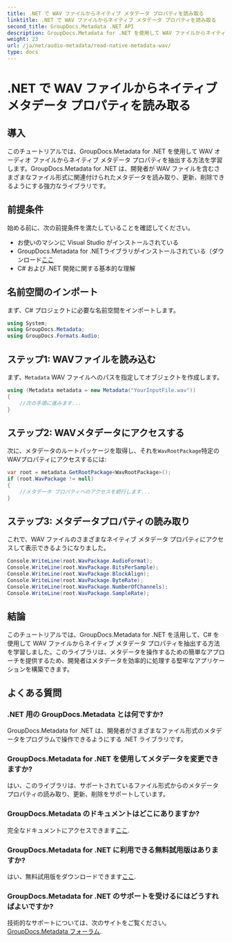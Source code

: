 ```yaml
---
title: .NET で WAV ファイルからネイティブ メタデータ プロパティを読み取る
linktitle: .NET で WAV ファイルからネイティブ メタデータ プロパティを読み取る
second_title: GroupDocs.Metadata .NET API
description: GroupDocs.Metadata for .NET を使用して WAV ファイルからネイティブ メタデータを抽出する方法を説明します。WAV ファイルのプロパティを読み取るための簡単な C# チュートリアルです。
weight: 23
url: /ja/net/audio-metadata/read-native-metadata-wav/
type: docs
---
```

# .NET で WAV ファイルからネイティブ メタデータ プロパティを読み取る

## 導入
このチュートリアルでは、GroupDocs.Metadata for .NET を使用して WAV オーディオ ファイルからネイティブ メタデータ プロパティを抽出する方法を学習します。GroupDocs.Metadata for .NET は、開発者が WAV ファイルを含むさまざまなファイル形式に関連付けられたメタデータを読み取り、更新、削除できるようにする強力なライブラリです。
## 前提条件
始める前に、次の前提条件を満たしていることを確認してください。
- お使いのマシンに Visual Studio がインストールされている
- GroupDocs.Metadata for .NETライブラリがインストールされている（ダウンロード[ここ](https://releases.groupdocs.com/metadata/net/）)
- C# および .NET 開発に関する基本的な理解

## 名前空間のインポート
まず、C# プロジェクトに必要な名前空間をインポートします。
```csharp
using System;
using GroupDocs.Metadata;
using GroupDocs.Formats.Audio;
```
## ステップ1: WAVファイルを読み込む
まず、`Metadata` WAV ファイルへのパスを指定してオブジェクトを作成します。
```csharp
using (Metadata metadata = new Metadata("YourInputFile.wav"))
{
    //次の手順に進みます...
}
```
## ステップ2: WAVメタデータにアクセスする
次に、メタデータのルートパッケージを取得し、それを`WavRootPackage`特定のWAVプロパティにアクセスするには:
```csharp
var root = metadata.GetRootPackage<WavRootPackage>();
if (root.WavPackage != null)
{
    //メタデータ プロパティへのアクセスを続行します...
}
```
## ステップ3: メタデータプロパティの読み取り
これで、WAV ファイルのさまざまなネイティブ メタデータ プロパティにアクセスして表示できるようになりました。
```csharp
Console.WriteLine(root.WavPackage.AudioFormat);
Console.WriteLine(root.WavPackage.BitsPerSample);
Console.WriteLine(root.WavPackage.BlockAlign);
Console.WriteLine(root.WavPackage.ByteRate);
Console.WriteLine(root.WavPackage.NumberOfChannels);
Console.WriteLine(root.WavPackage.SampleRate);
```

## 結論
このチュートリアルでは、GroupDocs.Metadata for .NET を活用して、C# を使用して WAV ファイルからネイティブ メタデータ プロパティを抽出する方法を学習しました。このライブラリは、メタデータを操作するための簡単なアプローチを提供するため、開発者はメタデータを効率的に処理する堅牢なアプリケーションを構築できます。

## よくある質問
### .NET 用の GroupDocs.Metadata とは何ですか?
GroupDocs.Metadata for .NET は、開発者がさまざまなファイル形式のメタデータをプログラムで操作できるようにする .NET ライブラリです。
### GroupDocs.Metadata for .NET を使用してメタデータを変更できますか?
はい、このライブラリは、サポートされているファイル形式からのメタデータ プロパティの読み取り、更新、削除をサポートしています。
### GroupDocs.Metadata のドキュメントはどこにありますか?
完全なドキュメントにアクセスできます[ここ](https://tutorials.groupdocs.com/metadata/net/).
### GroupDocs.Metadata for .NET に利用できる無料試用版はありますか?
はい、無料試用版をダウンロードできます[ここ](https://releases.groupdocs.com/).
### GroupDocs.Metadata for .NET のサポートを受けるにはどうすればよいですか?
技術的なサポートについては、次のサイトをご覧ください。[GroupDocs.Metadata フォーラム](https://forum.groupdocs.com/c/metadata/14).